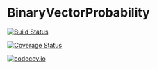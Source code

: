 # BinaryVectorProbability

[![Build Status](https://travis-ci.org/sekunder/BinaryVectorProbability.jl.svg?branch=master)](https://travis-ci.org/sekunder/BinaryVectorProbability.jl)

[![Coverage Status](https://coveralls.io/repos/sekunder/BinaryVectorProbability.jl/badge.svg?branch=master&service=github)](https://coveralls.io/github/sekunder/BinaryVectorProbability.jl?branch=master)

[![codecov.io](http://codecov.io/github/sekunder/BinaryVectorProbability.jl/coverage.svg?branch=master)](http://codecov.io/github/sekunder/BinaryVectorProbability.jl?branch=master)

